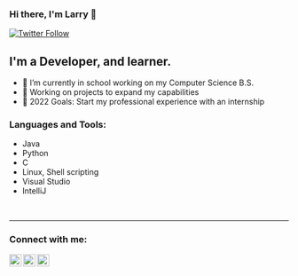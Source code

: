 ### Hi there, I'm Larry 👋

[![Twitter Follow](https://img.shields.io/twitter/follow/larrylee1994?color=1DA1F2&logo=twitter&style=for-the-badge)](https://twitter.com/intent/follow?original_referer=https%3A%2F%2Fgithub.com%2Flarrylee1994&screen_name=larrylee1994)

## I'm a Developer, and learner.

- 🌱 I’m currently in school working on my Computer Science B.S.
- 🌱 Working on projects to expand my capabilities
- 🥅 2022 Goals: Start my professional experience with an internship

### Languages and Tools:

- Java
- Python
- C
- Linux, Shell scripting
- Visual Studio
- IntelliJ

<br />

---
### Connect with me:

[<img align="left" alt="larrylee1994 | Twitter" width="22px" src="https://cdn.jsdelivr.net/npm/simple-icons@v3/icons/twitter.svg" />][twitter]
[<img align="left" alt="larryleejr | LinkedIn" width="22px" src="https://cdn.jsdelivr.net/npm/simple-icons@v3/icons/linkedin.svg" />][linkedin]
[<img align="left" alt="larrylee1994 | Instagram" width="22px" src="https://cdn.jsdelivr.net/npm/simple-icons@v3/icons/instagram.svg" />][instagram]


[twitter]: https://twitter.com/larrylee1994
[instagram]: https://instagram.com/larrylee1994
[linkedin]: https://linkedin.com/in/larryleejr
